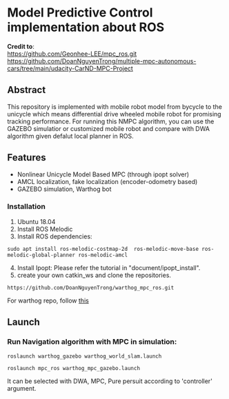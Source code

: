# Model Predictive Control implementation about ROS 

**Credit to**: \
https://github.com/Geonhee-LEE/mpc_ros.git 
https://github.com/DoanNguyenTrong/multiple-mpc-autonomous-cars/tree/main/udacity-CarND-MPC-Project

## Abstract

This repository is implemented with mobile robot model from bycycle to the unicycle which means differential drive wheeled mobile robot for promising tracking performance. For running this NMPC algorithm, you can use the GAZEBO simulatior or customized mobile robot and compare with DWA algorithm given defalut local planner in ROS. 


## Features
* Nonlinear Unicycle Model Based MPC (through ipopt solver)  
* AMCL localization, fake localization (encoder-odometry based)  
* GAZEBO simulation, Warthog bot

### Installation
1. Ubuntu 18.04
2. Install ROS Melodic 
3. Install ROS dependencies: 
```
sudo apt install ros-melodic-costmap-2d  ros-melodic-move-base ros-melodic-global-planner ros-melodic-amcl
```
4. Install Ipopt: Please refer the tutorial in "document/ipopt_install".  
5. create your own catkin_ws and clone the repositories. 
```
https://github.com/DoanNguyenTrong/warthog_mpc_ros.git 
```
For warthog repo, follow [this](https://www.clearpathrobotics.com/assets/guides/kinetic/warthog/WarthogInstallation.html)

## Launch

### Run Navigation algorithm with MPC in simulation: 
```
roslaunch warthog_gazebo warthog_world_slam.launch

roslaunch mpc_ros warthog_mpc_gazebo.launch 
```
It can be selected with DWA, MPC, Pure persuit according to 'controller' argument.

